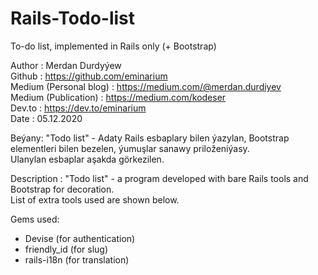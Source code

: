 # Rails-Todo-list
To-do list, implemented in Rails only (+ Bootstrap)

Author : Merdan Durdyýew  
Github : https://github.com/eminarium  
Medium (Personal blog) : https://medium.com/@merdan.durdiyev  
Medium (Publication) : https://medium.com/kodeser  
Dev.to : https://dev.to/eminarium  
Date : 05.12.2020  
  
Beýany: "Todo list" - Adaty Rails esbaplary bilen ýazylan, Bootstrap    
elementleri bilen bezelen, ýumuşlar sanawy priloženiýasy.    
Ulanylan esbaplar aşakda görkezilen.  
  
Description : "Todo list" - a program developed with bare Rails tools and  
Bootstrap for decoration.  
List of extra tools used are shown below.  
  
    

Gems used:  
- Devise (for authentication)  
- friendly_id (for slug)  
- rails-i18n (for translation)  


